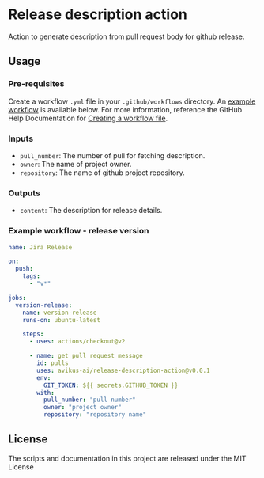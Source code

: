 # Release description action

Action to generate description from pull request body for github release.

## Usage

### Pre-requisites

Create a workflow `.yml` file in your `.github/workflows` directory. An [example workflow](#example-workflow---create-a-release) is available below. For more information, reference the GitHub Help Documentation for [Creating a workflow file](https://help.github.com/en/articles/configuring-a-workflow#creating-a-workflow-file).

### Inputs

- `pull_number`: The number of pull for fetching description.
- `owner`: The name of project owner.
- `repository`: The name of github project repository.

### Outputs

- `content`: The description for release details.

### Example workflow - release version

```yaml
name: Jira Release

on:
  push:
    tags:
      - "v*"

jobs:
  version-release:
    name: version-release
    runs-on: ubuntu-latest

    steps:
      - uses: actions/checkout@v2

      - name: get pull request message
        id: pulls
        uses: avikus-ai/release-description-action@v0.0.1
        env:
          GIT_TOKEN: ${{ secrets.GITHUB_TOKEN }}
        with:
          pull_number: "pull number"
          owner: "project owner"
          repository: "repository name"
```

## License

The scripts and documentation in this project are released under the MIT License
